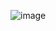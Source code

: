 ![image](https://github.com/ilrexho2011/Project-EULER-Possible-Solutions-Problems-401_to_500/assets/61479363/da2604af-11e0-43b4-a62f-2612b3f95d1c)

